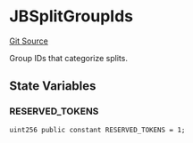 # JBSplitGroupIds
[Git Source](https://github.com/Bananapus/nana-core/blob/1fb5688d98a7c6e49f86f6a7e868a61ef4c2409a/src/libraries/JBSplitGroupIds.sol)

Group IDs that categorize splits.


## State Variables
### RESERVED_TOKENS

```solidity
uint256 public constant RESERVED_TOKENS = 1;
```


